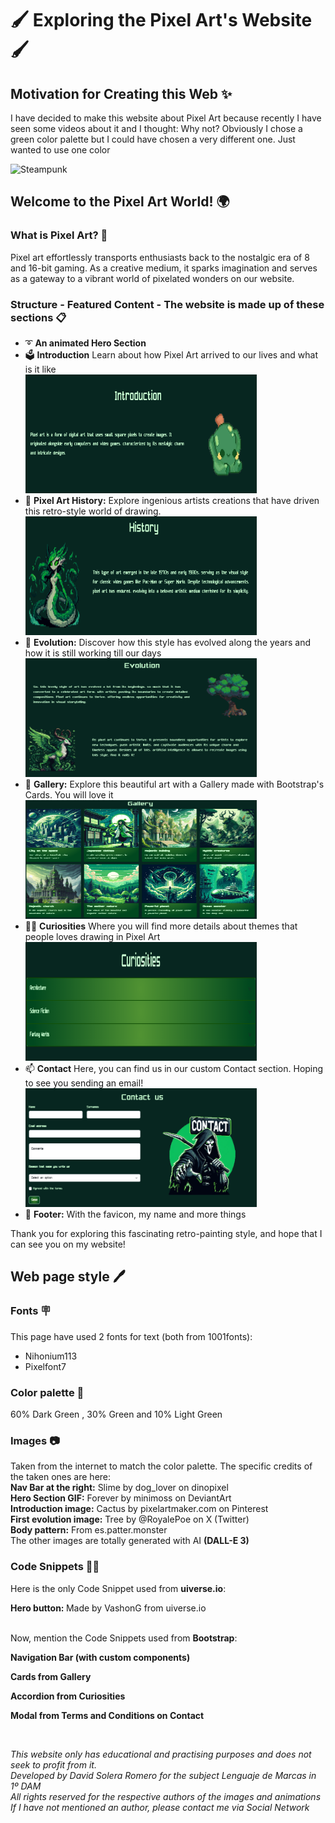 # 🖌 Exploring the Pixel Art's Website 🖌

## Motivation for Creating this Web ✨

I have decided to make this website about Pixel Art because recently I have seen some videos about it and I thought: Why not? Obviously I chose a green color palette but I could have chosen a very different one. Just wanted to use one color

<img src="https://th.bing.com/th/id/OIG2.VevgsyPEV9jUnObbYCwp?pid=ImgGn" alt="Steampunk" width="580" height="530">

## Welcome to the Pixel Art World! 🌍

### What is Pixel Art? 🧶

Pixel art effortlessly transports enthusiasts back to the nostalgic era of 8 and 16-bit gaming. As a creative medium, it sparks imagination and serves as a gateway to a vibrant world of pixelated wonders on our website.

### Structure - Featured Content - The website is made up of these sections 📋

- ➰ **An animated Hero Section**
- 🗳 **Introduction** Learn about how Pixel Art arrived to our lives and what is it like<br>
   <img src="img/introphoto.png" alt="Intro" width="370px" height="190px">
- 🚂 **Pixel Art History:** Explore ingenious artists creations that have driven this retro-style world of drawing.<br>
   <img src="img/historyphoto.png" alt="History" width="370px" height="190px">
- 🧭 **Evolution:** Discover how this style has evolved along the years and how it is still working till our days<br>
   <img src="img/evolutionphoto.png" alt="Evolution" width="370px" height="190px">
- 📸 **Gallery:** Explore this beautiful art with a Gallery made with Bootstrap's Cards. You will love it<br>
   <img src="img/galleryphoto.png" alt="Gallery" width="370px" height="190px">
- 😶‍🌫️ **Curiosities** Where you will find more details about themes that people loves drawing in Pixel Art<br>
   <img src="img/curiositiesphoto.png" alt="Curiosities" width="370px" height="190px">
- 📫 **Contact** Here, you can find us in our custom Contact section. Hoping to see you sending an email!<br>
   <img src="img/contactphoto.png" alt="Contact" width="370px" height="190px">
- 🦶 **Footer:** With the favicon, my name and more things<br>

Thank you for exploring this fascinating retro-painting style, and hope that I can see you on my website!

## Web page style 🖊️

### Fonts 🪧

This page have used 2 fonts for text (both from 1001fonts):
- Nihonium113
- Pixelfont7

### Color palette 🌈

60% Dark Green , 30% Green and 10% Light Green

### Images 📷

Taken from the internet to match the color palette. The specific credits of the taken ones are here: <br>
<b>Nav Bar at the right:</b> Slime by dog_lover on dinopixel<br>
<b>Hero Section GIF:</b> Forever by minimoss on DeviantArt<br>
<b>Introduction image:</b> Cactus by pixelartmaker.com on Pinterest<br>
<b>First evolution image:</b> Tree by @RoyalePoe on X (Twitter)<br>
<b>Body pattern:</b> From es.patter.monster<br>
The other images are totally generated with AI <b>(DALL-E 3)</b>

<!-- ### Videos 🎞️

Two beautiful Pixel Art videos from Youtube -->

### Code Snippets 👨‍💻

Here is the only Code Snippet used from <b>uiverse.io</b>:<br>
<p><b>Hero button: </b>Made by VashonG from uiverse.io</p>
<br>
Now, mention the Code Snippets used from <b>Bootstrap</b>:<br>
<p><b>Navigation Bar (with custom components)</b></p>
<p><b>Cards from Gallery</b></p>
<p><b>Accordion from Curiosities</b></p>
<p><b>Modal from Terms and Conditions on Contact</b></p><br>

*This website only has educational and practising purposes and does not seek to profit from it.<br>Developed by David Solera Romero for the subject Lenguaje de Marcas in 1º DAM<br>All rights reserved for the respective authors of the images and animations<br>If I have not mentioned an author, please contact me via Social Network*

